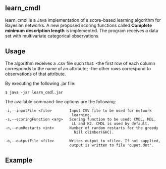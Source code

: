 ## learn_cmdl

learn_cmdl is a Java implementation of a score-based learning algorithm for Bayesian networks. A new proposed scoring functions called **Complete minimum description length** is implemented. The program receives a data set with multivariate categorical observations.

## Usage 

The algorithm receives a .csv file such that:
-the first row of each column corresponds to the name of an attribute;
-the other rows correspond to observations of that attribute. 

By executing the following .jar file:
```
$ java -jar learn_cmdl.jar
```

The available command-line options are the following:
```
-i,--inputFile <file>        Input CSV file to be used for network
                              learning.
-s,--scoringFunction <arg>   Scoring function to be used: CMDL, MDL,
                              LL and K2. CMDL is used by default.
-n,--numRestarts <int>       Number of random restarts for the greedy 
                               hill climber(GHC).

-o,--outputFile <file>       Writes output to <file>. If not supplied,
                             output is written to file 'ouput.dot'.
```
## Example






